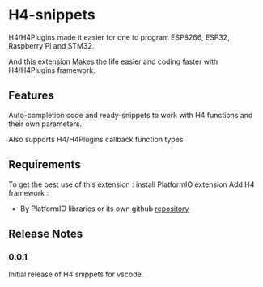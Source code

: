 # H4-snippets

H4/H4Plugins made it easier for one to program ESP8266, ESP32, Raspberry Pi and STM32.

And this extension Makes the life easier and coding faster with H4/H4Plugins framework.


## Features

Auto-completion code and ready-snippets to work with H4 functions and their own parameters.

Also supports H4/H4Plugins callback function types



## Requirements

To get the best use of this extension :
install PlatformIO extension
Add H4 framework : 
- By PlatformIO libraries or its own github [repository](https://github.com/philbowles/H4)


## Release Notes


### 0.0.1

Initial release of H4 snippets for vscode.
